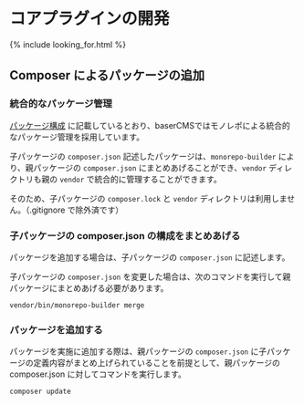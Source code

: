 # コアプラグインの開発

{% include looking_for.html %}


## Composer によるパッケージの追加
### 統合的なパッケージ管理
[パッケージ構成](../package/) に記載しているとおり、baserCMSではモノレポによる統合的なパッケージ管理を採用しています。  

子パッケージの `composer.json` 記述したパッケージは、`monorepo-builder` により、親パッケージの `composer.json` にまとめあげることができ、`vendor` ディレクトリも親の `vendor` で統合的に管理することができます。

そのため、子パッケージの `composer.lock` と `vendor` ディレクトリは利用しません。（.gitignore で除外済です）

### 子パッケージの composer.json の構成をまとめあげる
パッケージを追加する場合は、子パッケージの `composer.json` に記述します。

子パッケージの `composer.json` を変更した場合は、次のコマンドを実行して親パッケージにまとめあげる必要があります。

```shell
vendor/bin/monorepo-builder merge
```

### パッケージを追加する
パッケージを実施に追加する際は、親パッケージの `composer.json` に子パッケージの定義内容がまとめ上げられていることを前提として、親パッケージの composer.json に対してコマンドを実行します。
 
```shell
composer update
```
